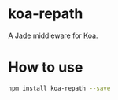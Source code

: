 # koa-repath

A [Jade](http://jade-lang.com/) middleware for [Koa](http://koajs.com/).

# How to use

```bash
npm install koa-repath --save
```
